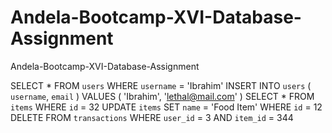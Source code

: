 # Andela-Bootcamp-XVI-Database-Assignment

Andela-Bootcamp-XVI-Database-Assignment

SELECT * FROM `users` WHERE `username` = 'Ibrahim'
INSERT INTO `users` ( `username`, `email` ) VALUES ( 'Ibrahim', 'lethal@mail.com' )
SELECT * FROM `items` WHERE `id` = 32
UPDATE `items` SET `name` = 'Food Item' WHERE `id` = 12
DELETE FROM `transactions` WHERE `user_id` = 3 AND `item_id` = 344
